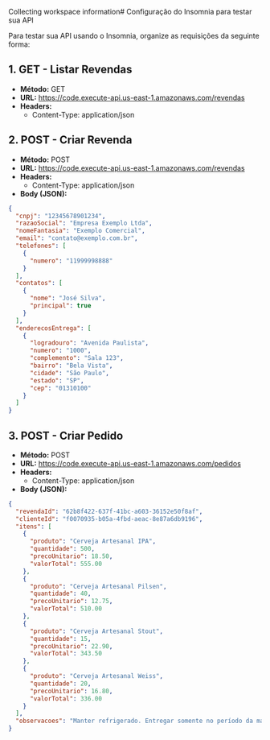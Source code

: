 Collecting workspace information# Configuração do Insomnia para testar sua API

Para testar sua API usando o Insomnia, organize as requisições da seguinte forma:

## 1. GET - Listar Revendas

- **Método:** GET
- **URL:** https://code.execute-api.us-east-1.amazonaws.com/revendas
- **Headers:** 
  - Content-Type: application/json

## 2. POST - Criar Revenda

- **Método:** POST
- **URL:** https://code.execute-api.us-east-1.amazonaws.com/revendas
- **Headers:** 
  - Content-Type: application/json
- **Body (JSON):**

```json
{
  "cnpj": "12345678901234",
  "razaoSocial": "Empresa Exemplo Ltda",
  "nomeFantasia": "Exemplo Comercial",
  "email": "contato@exemplo.com.br",
  "telefones": [
    {
      "numero": "11999998888"
    }
  ],
  "contatos": [
    {
      "nome": "José Silva",
      "principal": true
    }
  ],
  "enderecosEntrega": [
    {
      "logradouro": "Avenida Paulista",
      "numero": "1000",
      "complemento": "Sala 123",
      "bairro": "Bela Vista",
      "cidade": "São Paulo",
      "estado": "SP",
      "cep": "01310100"
    }
  ]
}
```

## 3. POST - Criar Pedido

- **Método:** POST
- **URL:** https://code.execute-api.us-east-1.amazonaws.com/pedidos
- **Headers:** 
  - Content-Type: application/json
- **Body (JSON):**

```json
{
  "revendaId": "62b8f422-637f-41bc-a603-36152e50f8af",
  "clienteId": "f0070935-b05a-4fbd-aeac-8e87a6db9196",
  "itens": [
    {
      "produto": "Cerveja Artesanal IPA",
      "quantidade": 500,
      "precoUnitario": 18.50,
      "valorTotal": 555.00
    },
    {
      "produto": "Cerveja Artesanal Pilsen",
      "quantidade": 40,
      "precoUnitario": 12.75,
      "valorTotal": 510.00
    },
    {
      "produto": "Cerveja Artesanal Stout",
      "quantidade": 15,
      "precoUnitario": 22.90,
      "valorTotal": 343.50
    },
    {
      "produto": "Cerveja Artesanal Weiss",
      "quantidade": 20,
      "precoUnitario": 16.80,
      "valorTotal": 336.00
    }
  ],
  "observacoes": "Manter refrigerado. Entregar somente no período da manhã."
}
```